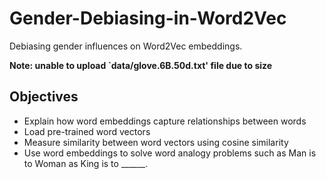 # Gender-Debiasing-in-Word2Vec
Debiasing gender influences on Word2Vec embeddings.

**Note: unable to upload `data/glove.6B.50d.txt' file due to size**

## Objectives
* Explain how word embeddings capture relationships between words
* Load pre-trained word vectors
* Measure similarity between word vectors using cosine similarity
* Use word embeddings to solve word analogy problems such as Man is to Woman as King is to ______.  
